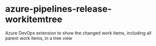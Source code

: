 # azure-pipelines-release-workitemtree
Azure DevOps extension to show the changed work items, including all parent work items, in a tree view 
